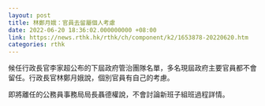```yaml
---
layout: post
title: 林鄭月娥：官員去留屬個人考慮
date: 2022-06-20 18:36:02.000000000 +08:00
link: https://news.rthk.hk/rthk/ch/component/k2/1653878-20220620.htm
categories: rthk
---
```


候任行政長官李家超公布的下屆政府管治團隊名單，多名現屆政府主要官員都不會留任。行政長官林鄭月娥說，個別官員有自己的考慮。

即將離任的公務員事務局局長聶德權說，不會討論新班子組班過程詳情。
